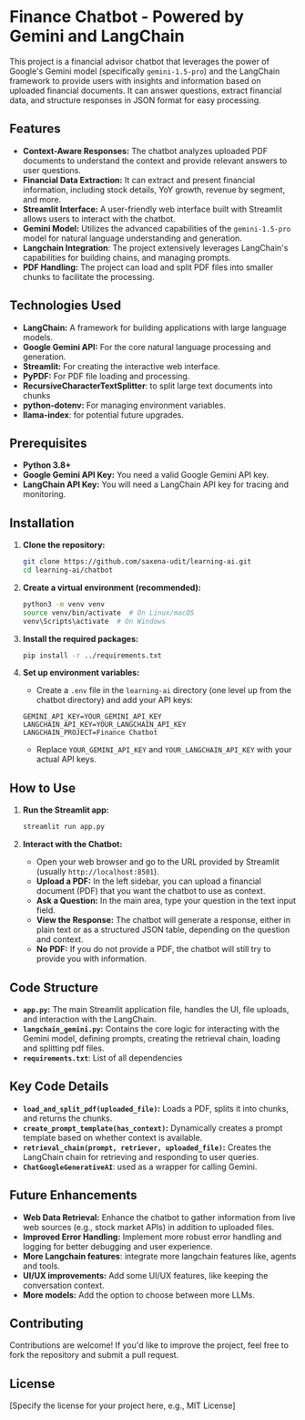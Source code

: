 # Finance Chatbot - Powered by Gemini and LangChain

This project is a financial advisor chatbot that leverages the power of Google's Gemini model (specifically `gemini-1.5-pro`) and the LangChain framework to provide users with insights and information based on uploaded financial documents. It can answer questions, extract financial data, and structure responses in JSON format for easy processing.

## Features

*   **Context-Aware Responses:** The chatbot analyzes uploaded PDF documents to understand the context and provide relevant answers to user questions.
*   **Financial Data Extraction:** It can extract and present financial information, including stock details, YoY growth, revenue by segment, and more.
*   **Streamlit Interface:** A user-friendly web interface built with Streamlit allows users to interact with the chatbot.
*   **Gemini Model:** Utilizes the advanced capabilities of the `gemini-1.5-pro` model for natural language understanding and generation.
* **Langchain Integration**: The project extensively leverages LangChain's capabilities for building chains, and managing prompts.
* **PDF Handling:** The project can load and split PDF files into smaller chunks to facilitate the processing.

## Technologies Used

*   **LangChain:** A framework for building applications with large language models.
*   **Google Gemini API:**  For the core natural language processing and generation.
*   **Streamlit:** For creating the interactive web interface.
*   **PyPDF:** For PDF file loading and processing.
*   **RecursiveCharacterTextSplitter**: to split large text documents into chunks
*   **python-dotenv:** For managing environment variables.
* **llama-index**: for potential future upgrades.

## Prerequisites

*   **Python 3.8+**
*   **Google Gemini API Key:**  You need a valid Google Gemini API key.
*   **LangChain API Key:** You will need a LangChain API key for tracing and monitoring.

## Installation

1.  **Clone the repository:**
    ```bash
    git clone https://github.com/saxena-udit/learning-ai.git
    cd learning-ai/chatbot
    ```

2.  **Create a virtual environment (recommended):**
    ```bash
    python3 -m venv venv
    source venv/bin/activate  # On Linux/macOS
    venv\Scripts\activate  # On Windows
    ```

3.  **Install the required packages:**
    ```bash
    pip install -r ../requirements.txt
    ```

4.  **Set up environment variables:**

    *   Create a `.env` file in the `learning-ai` directory (one level up from the chatbot directory) and add your API keys:

    ```properties
    GEMINI_API_KEY=YOUR_GEMINI_API_KEY
    LANGCHAIN_API_KEY=YOUR_LANGCHAIN_API_KEY
    LANGCHAIN_PROJECT=Finance Chatbot
    ```

    *   Replace `YOUR_GEMINI_API_KEY` and `YOUR_LANGCHAIN_API_KEY` with your actual API keys.

## How to Use

1.  **Run the Streamlit app:**
    ```bash
    streamlit run app.py
    ```

2.  **Interact with the Chatbot:**

    *   Open your web browser and go to the URL provided by Streamlit (usually `http://localhost:8501`).
    *   **Upload a PDF:** In the left sidebar, you can upload a financial document (PDF) that you want the chatbot to use as context.
    *   **Ask a Question:** In the main area, type your question in the text input field.
    *   **View the Response:** The chatbot will generate a response, either in plain text or as a structured JSON table, depending on the question and context.
    *   **No PDF:** If you do not provide a PDF, the chatbot will still try to provide you with information.

## Code Structure

*   **`app.py`:** The main Streamlit application file, handles the UI, file uploads, and interaction with the LangChain.
*   **`langchain_gemini.py`:** Contains the core logic for interacting with the Gemini model, defining prompts, creating the retrieval chain, loading and splitting pdf files.
* **`requirements.txt`**: List of all dependencies

## Key Code Details

*   **`load_and_split_pdf(uploaded_file)`:** Loads a PDF, splits it into chunks, and returns the chunks.
*   **`create_prompt_template(has_context)`:** Dynamically creates a prompt template based on whether context is available.
*   **`retrieval_chain(prompt, retriever, uploaded_file)`:** Creates the LangChain chain for retrieving and responding to user queries.
* **`ChatGoogleGenerativeAI`**: used as a wrapper for calling Gemini.

## Future Enhancements

*   **Web Data Retrieval:** Enhance the chatbot to gather information from live web sources (e.g., stock market APIs) in addition to uploaded files.
*   **Improved Error Handling:** Implement more robust error handling and logging for better debugging and user experience.
* **More Langchain features**: integrate more langchain features like, agents and tools.
*   **UI/UX improvements:** Add some UI/UX features, like keeping the conversation context.
*   **More models:** Add the option to choose between more LLMs.

## Contributing

Contributions are welcome! If you'd like to improve the project, feel free to fork the repository and submit a pull request.

## License

[Specify the license for your project here, e.g., MIT License]
